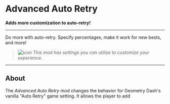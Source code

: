 # Advanced Auto Retry
**Adds more customization to auto-retry!**

---

Do more with auto-retry. Specify percentages, make it work for new bests, and more!

> ![icon](frame:collaborationIcon_001.png) <cg>*This mod has settings you can utilize to customize your experience.*</c>

---

## About
The *Advanced Auto Retry* mod changes the behavior for Geometry Dash's vanilla "Auto Retry" game setting. It allows the player to add